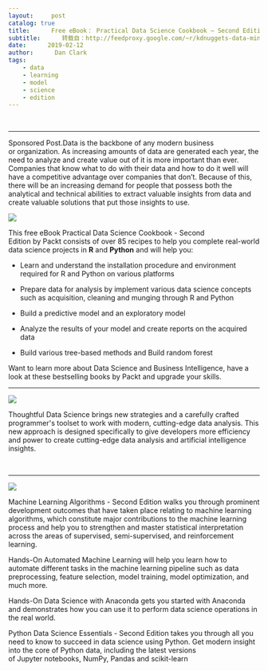 ```yaml
---
layout:     post
catalog: true
title:      Free eBook： Practical Data Science Cookbook – Second Edition
subtitle:      转载自：http://feedproxy.google.com/~r/kdnuggets-data-mining-analytics/~3/h1oB99BZFfo/packt-free-ebook-practical-data-science.html
date:      2019-02-12
author:      Dan Clark
tags:
    - data
    - learning
    - model
    - science
    - edition
---
```



  
 





---

Sponsored Post.Data is the backbone of any modern business or organization. As increasing amounts of data are generated each year, the need to analyze and create value out of it is more important than ever. Companies that know what to do with their data and how to do it well will have a competitive advantage over companies that don’t. Because of this, there will be an increasing demand for people that possess both the analytical and technical abilities to extract valuable insights from data and create valuable solutions that put those insights to use.

![](http://feedproxy.google.com/images/packt-free-ebook-banner-640.jpg)


This free eBook Practical Data Science Cookbook - Second Edition by Packt consists of over 85 recipes to help you complete real-world data science projects in **R** and **Python** and will help you:

- Learn and understand the installation procedure and environment required for R and Python on various platforms

- Prepare data for analysis by implement various data science concepts such as acquisition, cleaning and munging through R and Python

- Build a predictive model and an exploratory model

- Analyze the results of your model and create reports on the acquired data

- Build various tree-based methods and Build random forest


Want to learn more about Data Science and Business Intelligence, have a look at these bestselling books by Packt and upgrade your skills.

---
![](http://feedproxy.google.com/images/packt-thoughtful-data-science-302.jpg)


Thoughtful Data Science brings new strategies and a carefully crafted programmer's toolset to work with modern, cutting-edge data analysis. This new approach is designed specifically to give developers more efficiency and power to create cutting-edge data analysis and artificial intelligence insights.








 

---
![](http://feedproxy.google.com/images/packt-machine-learning-algorithms-2nd-ed-302.jpg)


Machine Learning Algorithms - Second Edition walks you through prominent development outcomes that have taken place relating to machine learning algorithms, which constitute major contributions to the machine learning process and help you to strengthen and master statistical interpretation across the areas of supervised, semi-supervised, and reinforcement learning.

Hands-On Automated Machine Learning will help you learn how to automate different tasks in the machine learning pipeline such as data preprocessing, feature selection, model training, model optimization, and much more.

Hands-On Data Science with Anaconda gets you started with Anaconda and demonstrates how you can use it to perform data science operations in the real world.

Python Data Science Essentials - Second Edition takes you through all you need to know to succeed in data science using Python. Get modern insight into the core of Python data, including the latest versions of Jupyter notebooks, NumPy, Pandas and scikit-learn






